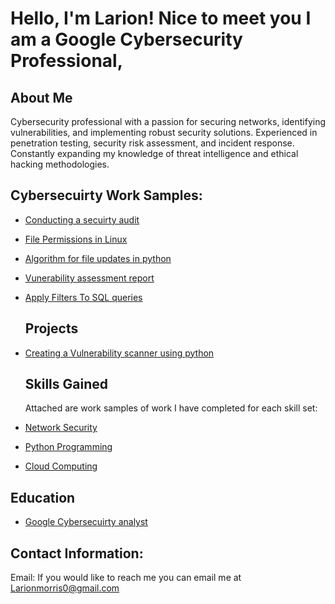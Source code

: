 <h1>Hello, I'm Larion! Nice to meet you I am a Google Cybersecurity Professional</a>, 

<h2> About Me </h2>

Cybersecurity professional with a passion for securing networks, identifying vulnerabilities, and implementing robust security solutions. Experienced in penetration testing, security risk assessment, and incident response. Constantly expanding my knowledge of threat intelligence and ethical hacking methodologies.

<h2> Cybersecuirty Work Samples:</h2>

  - [Conducting a secuirty audit](https://docs.google.com/document/d/1JlwYH_2xQorQVHZth_jSQftEXXAhC7sCe9Wk7vXGV4s/edit?usp=sharing)
  - [File Permissions in Linux](https://docs.google.com/document/d/1uZ7Nktnqt3n5AZefyW0Oad4pEJrCblfUN1FRM2wwdJY/edit?usp=sharing)
 - [Algorithm for file updates in python](https://docs.google.com/document/d/1Grop9oDtJv3-nti1HgFyT2KU5Hpeq4SdFUSpCor7wZo/edit?usp=sharing)
 - [Vunerability assessment report](https://docs.google.com/document/d/1l1WgSuqWw4Y09W6q3CsLbe1dadLK813Cwhiehgo8EHs/edit?usp=sharing)
 - [Apply Filters To SQL queries](https://docs.google.com/document/d/1MnopEqtYSqVxqmNB7tr-zJt2hw20uGOdLsLUO3j7Pk8/edit?usp=sharing)

   <h2> Projects </h2>

- [Creating a Vulnerability scanner using python](https://www.youtube.com/watch?v=a83ASGn_V_s)

  <h2> Skills Gained </h2>

  Attached are work samples of work I have completed for each skill set: 

- [Network Security](https://www.youtube.com/watch?v=a83ASGn_V_s)
- [Python Programming](https://www.youtube.com/watch?v=a83ASGn_V_s)
- [Cloud Computing](https://www.youtube.com/watch?v=a83ASGn_V_s)

 <h2> Education </h2>

- [Google Cybersecuirty analyst](https://www.youtube.com/watch?v=a83ASGn_V_s)

<h2>  Contact Information:</h2>

Email: If you would like to reach me you can email me at Larionmorris0@gmail.com



<!--
**joshmadakor1/joshmadakor1** is a ✨ _special_ ✨ repository because its `README.md` (this file) appears on your GitHub profile.

Here are some ideas to get you started:

- 🔭 I’m currently working on ...
- 🌱 I’m currently learning ...
- 👯 I’m looking to collaborate on ...
- 🤔 I’m looking for help with ...
- 💬 Ask me about ...
- 📫 How to reach me: ...
- 😄 Pronouns: ...
- ⚡ Fun fact: ...
-->

